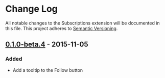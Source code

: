 # Change Log
All notable changes to the Subscriptions extension will be documented in this file.
This project adheres to [Semantic Versioning](http://semver.org/).

## [0.1.0-beta.4] - 2015-11-05
### Added
- Add a tooltip to the Follow button

[0.1.0-beta.4]: https://github.com/flarum/subscriptions/compare/v0.1.0-beta.3...v0.1.0-beta.4
